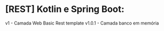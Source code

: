 # [REST] Kotlin e Spring Boot:
v1 - Camada Web Basic Rest template
v1.0.1 - Camada banco em memória
